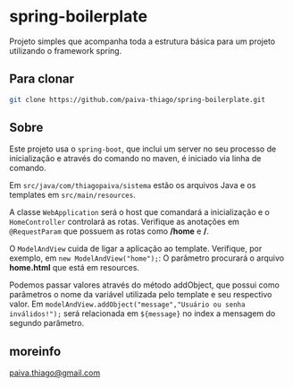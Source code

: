 # spring-boilerplate

Projeto simples que acompanha toda a estrutura básica para um projeto utilizando o framework spring.

## Para clonar

```bash
git clone https://github.com/paiva-thiago/spring-boilerplate.git
```

## Sobre

Este projeto usa o `spring-boot`, que inclui um server no seu processo de inicialização e através do comando no maven, é iniciado via linha de comando.

Em `src/java/com/thiagopaiva/sistema` estão os arquivos Java e os templates em `src/main/resources`.

A classe `WebApplication` será o host que comandará a inicialização e o `HomeController` controlará as rotas. Verifique as anotações em `@RequestParam` que possuem as rotas como **/home** e **/**.

O `ModelAndView` cuida de ligar a aplicação ao template. Verifique, por exemplo, em `new ModelAndView("home");`: O parâmetro procurará o arquivo **home.html** que está em resources.

Podemos passar valores através do método addObject, que possui como parâmetros o nome da variável utilizada pelo template e seu respectivo valor. Em `modelAndView.addObject("message","Usuário ou senha inválidos!");` será relacionada em `${message}` no index a mensagem do segundo parâmetro.

## moreinfo

paiva.thiago@gmail.com